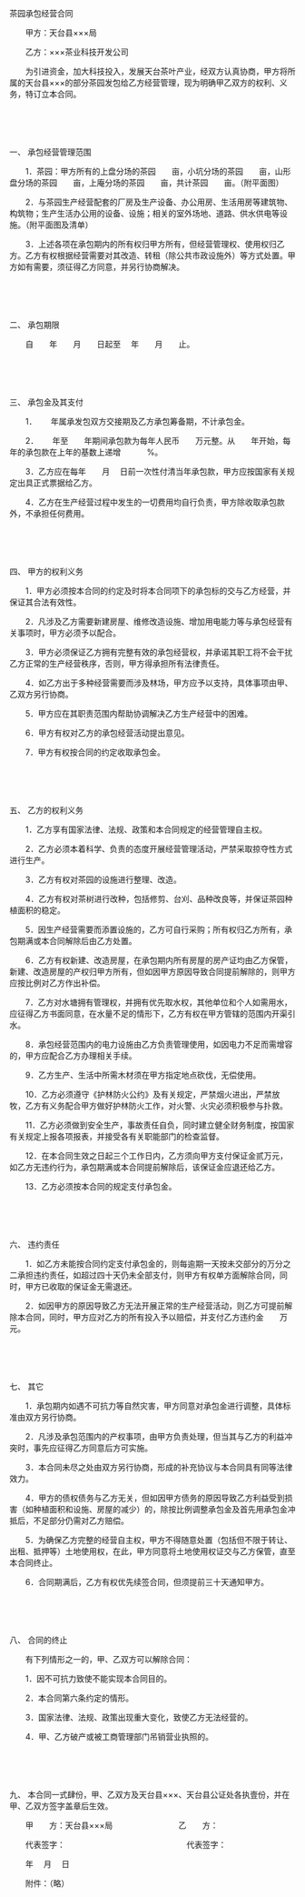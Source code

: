 



茶园承包经营合同



 

　　甲方：天台县×××局

　　乙方：×××茶业科技开发公司　　

　　为引进资金，加大科技投入，发展天台茶叶产业，经双方认真协商，甲方将所属的天台县×××的部分茶园发包给乙方经营管理，现为明确甲乙双方的权利、义务，特订立本合同。

　　

　　

一、
承包经营管理范围

　　1．茶园：甲方所有的上盘分场的茶园　　亩，小坑分场的茶园　　亩，山形盘分场的茶园　　亩，上庵分场的茶园　　亩，共计茶园　　亩。（附平面图）

　　2．与茶园生产经营配套的厂房及生产设备、办公用房、生活用房等建筑物、构筑物；生产生活办公用的设备、设施；相关的室外场地、道路、供水供电等设施。（附平面图及清单）

　　3．上述各项在承包期内的所有权归甲方所有，但经营管理权、使用权归乙方。乙方有权根据经营需要对其改造、转租（除公共市政设施外）等方式处置。甲方如有需要，须征得乙方同意，并另行协商解决。

　　

　　

二、
承包期限

　　自　　年　　月　　日起至　 年　　月　　止。

　　

　　

三、
承包金及其支付

　　1．　　 年属承发包双方交接期及乙方承包筹备期，不计承包金。

　　2．　　 年至　　年期间承包款为每年人民币　　万元整。从　　年开始，每年的承包款在上年的基数上递增　　　 %。

　　3．乙方应在每年　　月　 日前一次性付清当年承包款，甲方应按国家有关规定出具正式票据给乙方。

　　4．乙方在生产经营过程中发生的一切费用均自行负责，甲方除收取承包款外，不承担任何费用。

　　

　　

四、
甲方的权利义务

　　1．甲方必须按本合同的约定及时将本合同项下的承包标的交与乙方经营，并保证其合法有效性。

　　2．凡涉及乙方需要新建房屋、维修改造设施、增加用电能力等与承包经营有关事项时，甲方必须予以配合。

　　3．甲方必须保证乙方拥有完整有效的承包经营权，并承诺其职工将不会干扰乙方正常的生产经营秩序，否则，甲方得承担所有法律责任。

　　4．如乙方出于多种经营需要而涉及林场，甲方应予以支持，具体事项由甲、乙双方另行协商。

　　5．甲方应在其职责范围内帮助协调解决乙方生产经营中的困难。

　　6．甲方有权对乙方的承包经营活动提出意见。

　　7．甲方有权按合同的约定收取承包金。

　　

　　

五、
乙方的权利义务

　　1．乙方享有国家法律、法规、政策和本合同规定的经营管理自主权。

　　2．乙方必须本着科学、负责的态度开展经营管理活动，严禁采取掠夺性方式进行生产。

　　3．乙方有权对茶园的设施进行整理、改造。

　　4．乙方有权对茶树进行改种，包括修剪、台刈、品种改良等，并保证茶园种植面积的稳定。

　　5．因生产经营需要而添置设施的，乙方可自行采购；所有权归乙方所有，承包期满或本合同解除后由乙方处置。

　　6．乙方有权新建、改造房屋，在承包期内所有房屋的房产证均由乙方保管，新建、改造房屋的产权归甲方所有，但如因甲方原因导致合同提前解除的，则甲方应按比例对乙方作出补偿。

　　7．乙方对水塘拥有管理权，并拥有优先取水权，其他单位和个人如需用水，应征得乙方书面同意，在水量不足的情形下，乙方有权在甲方管辖的范围内开渠引水。

　　8．承包经营范围内的电力设施由乙方负责管理使用，如因电力不足而需增容的，甲方应配合乙方办理相关手续。

　　9．乙方生产、生活中所需木材须在甲方指定地点砍伐，无偿使用。

　　10．乙方必须遵守《护林防火公约》及有关规定，严禁烟火进出，严禁放牧，乙方有义务配合甲方做好护林防火工作，对火警、火灾必须积极参与扑救。

　　11．乙方必须做到安全生产，事故责任自负，同时建立健全财务制度，按国家有关规定上报各项报表，并接受各有关职能部门的检查监督。

　　12．在本合同生效之日起三个工作日内，乙方须向甲方支付保证金贰万元，如乙方无违约行为，承包期满或本合同提前解除后，该保证金应退还给乙方。

　　13．乙方必须按本合同的规定支付承包金。

　　

　　

六、
违约责任

　　1．如乙方未能按合同约定支付承包金的，则每逾期一天按未交部分的万分之二承担违约责任，如超过四十天仍未全部支付，则甲方有权单方面解除合同，同时，甲方已收取的保证金无需退还。

　　2．如因甲方的原因导致乙方无法开展正常的生产经营活动，则乙方可提前解除本合同，同时，甲方应对乙方的所有投入予以赔偿，并支付乙方违约金　　万元。

　　

　　

七、
其它

　　1．承包期内如遇不可抗力等自然灾害，甲方同意对承包金进行调整，具体标准由双方另行协商。

　　2．凡涉及承包范围内的产权事项，由甲方负责处理，但当其与乙方的利益冲突时，事先应征得乙方同意后方可实施。

　　3．本合同未尽之处由双方另行协商，形成的补充协议与本合同具有同等法律效力。

　　4．甲方的债权债务与乙方无关，但如因甲方债务的原因导致乙方利益受到损害（如种植面积和设施、房屋的减少）的，除按比例调整承包金及首先用承包金冲抵后，不足部分仍需对乙方赔偿。

　　5．为确保乙方完整的经营自主权，甲方不得随意处置（包括但不限于转让、出租、抵押等）土地使用权，在此，甲方同意将土地使用权证交与乙方保管，直至本合同终止。

　　6．合同期满后，乙方有权优先续签合同，但须提前三十天通知甲方。

　　

　　

八、
合同的终止

　　有下列情形之一的，甲、乙双方可以解除合同：

　　1．因不可抗力致使不能实现本合同目的。

　　2．本合同第六条约定的情形。

　　3．国家法律、法规、政策出现重大变化，致使乙方无法经营的。

　　4．甲、乙方破产或被工商管理部门吊销营业执照的。

　　

　　

九、
本合同一式肆份，甲、乙双方及天台县×××、天台县公证处各执壹份，并在甲、乙双方签字盖章后生效。　　

　　甲　　方：天台县×××局　　　　　　　　 乙　　方：

　　代表签字：　　　　　　　　　　　　　　　 代表签字：　　　　　　　　　　　　　　　　　　　　　　　　　　　　

　　年　 月　 日　　

　　附件：（略）

　　
